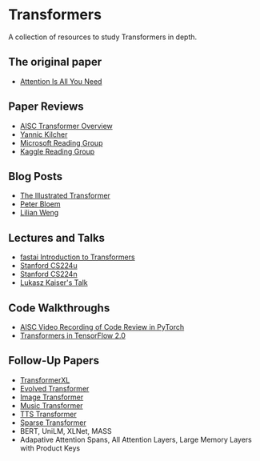 # Transformers
A collection of resources to study Transformers in depth. 

## The original paper

- [Attention Is All You Need](https://papers.nips.cc/paper/7181-attention-is-all-you-need.pdf)


## Paper Reviews
- [AISC Transformer Overview](https://www.youtube.com/watch?time_continue=2175&v=S0KakHcj_rs)
- [Yannic Kilcher](https://www.youtube.com/watch?v=iDulhoQ2pro)
- [Microsoft Reading Group](https://www.youtube.com/watch?v=y96jfSz2IHY&t=2392s)
- [Kaggle Reading Group](https://www.youtube.com/watch?v=54uLU7Nxyv8&t=2182s)


## Blog Posts
- [The Illustrated Transformer](http://jalammar.github.io/illustrated-transformer/)
- [Peter Bloem](http://www.peterbloem.nl/blog/transformers)
- [Lilian Weng](https://lilianweng.github.io/lil-log/2018/06/24/attention-attention.html)


## Lectures and Talks
- [fastai Introduction to Transformers](https://www.youtube.com/watch?v=AFkGPmU16QA)
- [Stanford CS224u](https://www.youtube.com/watch?v=lzBB7xoZ3Q8&t=746s)
- [Stanford CS224n](https://www.youtube.com/watch?v=5vcj8kSwBCY&t=1211s)
- [Lukasz Kaiser's Talk](https://www.youtube.com/watch?v=rBCqOTEfxvg&t=1075s)



## Code Walkthroughs 
- [AISC Video Recording of Code Review in PyTorch](https://www.youtube.com/watch?v=KMY2Knr4iAs)
- [Transformers in TensorFlow 2.0](https://www.tensorflow.org/beta/tutorials/text/transformer)



## Follow-Up Papers
- [TransformerXL](https://arxiv.org/abs/1901.02860)
- [Evolved Transformer](https://arxiv.org/abs/1901.11117)
- [Image Transformer](https://arxiv.org/abs/1802.05751)
- [Music Transformer](https://arxiv.org/abs/1809.04281)
- [TTS Transformer](https://arxiv.org/abs/1809.08895)
- [Sparse Transformer](https://arxiv.org/abs/1904.10509)
- BERT, UniLM, XLNet, MASS
- Adapative Attention Spans, All Attention Layers, Large Memory Layers with Product Keys



